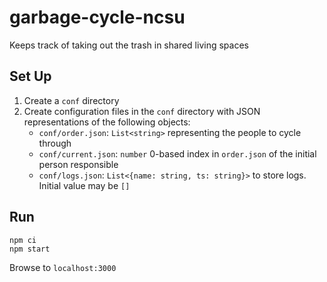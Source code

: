 # garbage-cycle-ncsu

Keeps track of taking out the trash in shared living spaces

## Set Up

1. Create a `conf` directory
2. Create configuration files in the `conf` directory with JSON representations of the following objects:
   - `conf/order.json`: `List<string>` representing the people to cycle through
   - `conf/current.json`: `number` 0-based index in `order.json` of the initial person responsible
   - `conf/logs.json`: `List<{name: string, ts: string}>` to store logs. Initial value may be `[]`
   
## Run

```
npm ci
npm start
```
Browse to `localhost:3000`
